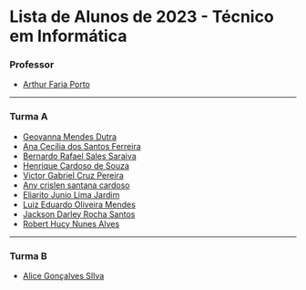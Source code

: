 
# Lista de Alunos de 2023 - Técnico em Informática

### Professor

- [Arthur Faria Porto](https://github.com/arthurfporto)

---

[comment]: <> (Coloque abaixo o seu nome completo, em ordem alfabética, e o link para o seu github, com base no exemplo do que fiz no nome do professor)

### Turma A
- [Geovanna Mendes Dutra](https://github.com/GeohDutra)
- [Ana Cecília dos Santos Ferreira](https://github.com/AnaCecilia2)
- [Bernardo Rafael Sales Saraiva](https://github.com/Brx012)
- [Henrique Cardoso de Souza](https://github.com/Henrique-1961)
- [Victor Gabriel Cruz Pereira](https://github.com/Victorgabrielcruz21)
- [Any crislen santana cardoso](https://github.com/anycrislen)
- [Eliarito Junio Lima Jardim](https://github.com/Eliarito)
- [Luiz Eduardo Oliveira Mendes](https://github.com/DuduBz7)
- [Jackson Darley Rocha Santos](https://github.com/JacksGato)
- [Robert Hucy Nunes Alves](https://github.com/RobertHucy)
<hr>

### Turma B

- [Alice Gonçalves SIlva](https://github.com/aliicegs)
